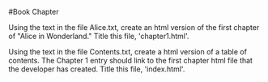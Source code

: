 #Book Chapter

Using the text in the file Alice.txt, create an html version of the first chapter of "Alice in Wonderland."  Title this file, 'chapter1.html'.

Using the text in the file Contents.txt, create a html version of a table of contents.  The Chapter 1 entry should link to the first chapter html file that the developer has created.  Title this file, 'index.html'.